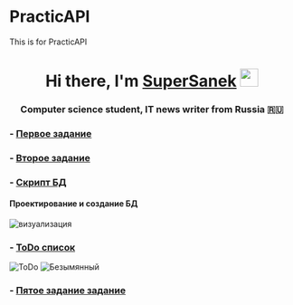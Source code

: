 # PracticAPI
This is for PracticAPI
<h1 align="center">Hi there, I'm <a href="https://daniilshat.ru/" target="_blank">SuperSanek</a> 
<img src="https://github.com/blackcater/blackcater/raw/main/images/Hi.gif" height="32"/></h1>
<h3 align="center">Computer science student, IT news writer from Russia 🇷🇺</h3>
 

  ### - [Первое задание](https://github.com/SashaTarmosin/PracticAPI/tree/main/Backendapi)<br>
  
  ### - [Второе задание ](https://github.com/SashaTarmosin/PracticAPI/tree/main/BackendApiWithControllers/Backendapi)<br>
  
  ### - [Скрипт БД](https://github.com/SashaTarmosin/PracticAPI/blob/main/DevelopingDataBase/bd.sql) <br> 
  #### Проектирование и создание БД
  ![визуализация](https://user-images.githubusercontent.com/124984509/224294032-8fae953d-4cfb-46e7-a6d8-52adc854a4f3.png)<br>
  ### - [ToDo список ](https://github.com/users/SashaTarmosin/projects/1)<br>
![ToDo](https://user-images.githubusercontent.com/124984509/224318426-1420c4e2-ce97-4dfa-b10a-8ac46c9b1e4c.JPG)
![Безымянный](https://user-images.githubusercontent.com/124984509/224318656-9bc08375-6618-4280-8e97-ded8325ca986.png)
 ### - [Пятое задание задание ](https://github.com/SashaTarmosin/PracticAPI/blob/main/Task5.rar)<br>


